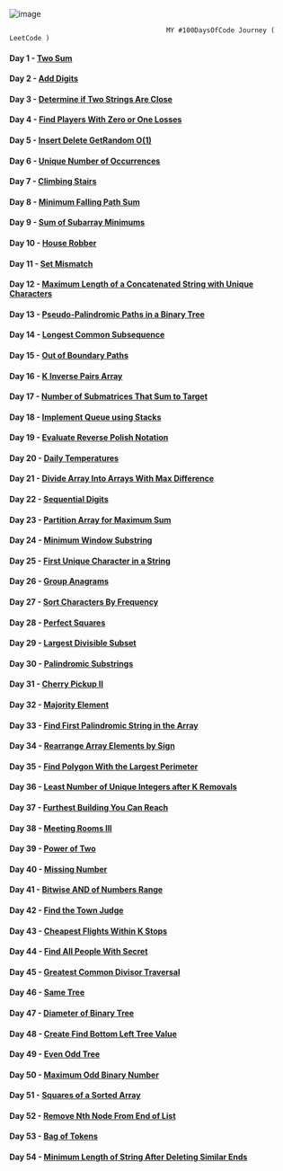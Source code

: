 ![image](https://github.com/SarthakChaudhary46/100-Days-Of-CODE/assets/86872379/5f77bd48-2373-45c5-a3f8-9118e244fc7a)
                               
                                           MY #100DaysOfCode Journey ( LeetCode )

#### Day 1 - [Two Sum](https://github.com/SarthakChaudhary46/100-Days-Of-CODE/tree/main/Day%201) 
#### Day 2 - [Add Digits](https://github.com/SarthakChaudhary46/100-Days-Of-CODE/tree/main/Day%202)
#### Day 3 - [Determine if Two Strings Are Close](https://github.com/SarthakChaudhary46/100-Days-Of-CODE/tree/main/Day%203)
#### Day 4 - [Find Players With Zero or One Losses](https://github.com/SarthakChaudhary46/100-Days-Of-CODE/tree/main/Day%204)
#### Day 5 - [Insert Delete GetRandom O(1)](https://github.com/SarthakChaudhary46/100-Days-Of-CODE/tree/main/Day%205)
#### Day 6 - [Unique Number of Occurrences](https://github.com/SarthakChaudhary46/100-Days-Of-CODE/tree/main/Day%206)
#### Day 7 - [Climbing Stairs](https://github.com/SarthakChaudhary46/100-Days-Of-CODE/tree/main/Day%207)
#### Day 8 - [Minimum Falling Path Sum](https://github.com/SarthakChaudhary46/100-Days-Of-CODE/tree/main/Day%208)
#### Day 9 - [Sum of Subarray Minimums](https://github.com/SarthakChaudhary46/100-Days-Of-CODE/tree/main/Day%209)
#### Day 10 - [House Robber](https://github.com/SarthakChaudhary46/100-Days-Of-CODE/tree/main/Day%2010)
#### Day 11 - [Set Mismatch](https://github.com/SarthakChaudhary46/100-Days-Of-CODE/tree/main/Day%2011)
#### Day 12 - [Maximum Length of a Concatenated String with Unique Characters](https://github.com/SarthakChaudhary46/100-Days-Of-CODE/tree/main/Day%2012)
#### Day 13 - [Pseudo-Palindromic Paths in a Binary Tree](https://github.com/SarthakChaudhary46/100-Days-Of-CODE/tree/main/Day%2013)
#### Day 14 - [Longest Common Subsequence](https://github.com/SarthakChaudhary46/100-Days-Of-CODE/tree/main/Day%2014)
#### Day 15 - [Out of Boundary Paths](https://github.com/SarthakChaudhary46/100-Days-Of-CODE/tree/main/Day%2015)
#### Day 16 - [K Inverse Pairs Array](https://github.com/SarthakChaudhary46/100-Days-Of-CODE/tree/main/Day%2016)
#### Day 17 - [Number of Submatrices That Sum to Target](https://github.com/SarthakChaudhary46/100-Days-Of-CODE/tree/main/Day%2017)
#### Day 18 - [Implement Queue using Stacks](https://github.com/SarthakChaudhary46/100-Days-Of-CODE/tree/main/Day%2018)
#### Day 19 - [Evaluate Reverse Polish Notation](https://github.com/SarthakChaudhary46/100-Days-Of-CODE/tree/main/Day%2019)
#### Day 20 - [Daily Temperatures](https://github.com/SarthakChaudhary46/100-Days-Of-CODE/tree/main/Day%2020)
#### Day 21 - [Divide Array Into Arrays With Max Difference](https://github.com/SarthakChaudhary46/100-Days-Of-CODE/tree/main/Day%2021)
#### Day 22 - [Sequential Digits](https://github.com/SarthakChaudhary46/100-Days-Of-CODE/tree/main/Day%2022)
#### Day 23 - [Partition Array for Maximum Sum](https://github.com/SarthakChaudhary46/100-Days-Of-CODE/tree/main/Day%2023)
#### Day 24 - [Minimum Window Substring](https://github.com/SarthakChaudhary46/100-Days-Of-CODE/tree/main/Day%2024)
#### Day 25 - [First Unique Character in a String](https://github.com/SarthakChaudhary46/100-Days-Of-CODE/tree/main/Day%2025)
#### Day 26 - [Group Anagrams](https://github.com/SarthakChaudhary46/100-Days-Of-CODE/tree/main/Day%2026)
#### Day 27 - [Sort Characters By Frequency](https://github.com/SarthakChaudhary46/100-Days-Of-CODE/tree/main/Day%2027)
#### Day 28 - [Perfect Squares](https://github.com/SarthakChaudhary46/100-Days-Of-CODE/tree/main/Day%2028)
#### Day 29 - [Largest Divisible Subset](https://github.com/SarthakChaudhary46/100-Days-Of-CODE/tree/main/Day%2029)
#### Day 30 - [Palindromic Substrings](https://github.com/SarthakChaudhary46/100-Days-Of-CODE/tree/main/Day%2030)
#### Day 31 - [Cherry Pickup II](https://github.com/SarthakChaudhary46/100-Days-Of-CODE/tree/main/Day%2031)
#### Day 32 - [Majority Element](https://github.com/SarthakChaudhary46/100-Days-Of-CODE/tree/main/Day%2032)
#### Day 33 - [Find First Palindromic String in the Array](https://github.com/SarthakChaudhary46/100-Days-Of-CODE/tree/main/Day%2033)
#### Day 34 - [Rearrange Array Elements by Sign](https://github.com/SarthakChaudhary46/100-Days-Of-CODE/tree/main/Day%2034)
#### Day 35 - [Find Polygon With the Largest Perimeter](https://github.com/SarthakChaudhary46/100-Days-Of-CODE/tree/main/Day%2035)
#### Day 36 - [Least Number of Unique Integers after K Removals](https://github.com/SarthakChaudhary46/100-Days-Of-CODE/tree/main/Day%2036)
#### Day 37 - [Furthest Building You Can Reach](https://github.com/SarthakChaudhary46/100-Days-Of-CODE/tree/main/Day%2037)
#### Day 38 - [Meeting Rooms III](https://github.com/SarthakChaudhary46/100-Days-Of-CODE/tree/main/Day%2038)
#### Day 39 - [Power of Two](https://github.com/SarthakChaudhary46/100-Days-Of-CODE/tree/main/Day%2039)
#### Day 40 - [Missing Number](https://github.com/SarthakChaudhary46/100-Days-Of-CODE/tree/main/Day%2040)
#### Day 41 - [Bitwise AND of Numbers Range](https://github.com/SarthakChaudhary46/100-Days-Of-CODE/tree/main/Day%2041)
#### Day 42 - [Find the Town Judge](https://github.com/SarthakChaudhary46/100-Days-Of-CODE/tree/main/Day%2042)
#### Day 43 - [Cheapest Flights Within K Stops](https://github.com/SarthakChaudhary46/100-Days-Of-CODE/tree/main/Day%2043)
#### Day 44 - [Find All People With Secret](https://github.com/SarthakChaudhary46/100-Days-Of-CODE/tree/main/Day%2044)
#### Day 45 - [Greatest Common Divisor Traversal](https://github.com/SarthakChaudhary46/100-Days-Of-CODE/tree/main/Day%2045)
#### Day 46 - [Same Tree](https://github.com/SarthakChaudhary46/100-Days-Of-CODE/tree/main/Day%2046)
#### Day 47 - [Diameter of Binary Tree](https://github.com/SarthakChaudhary46/100-Days-Of-CODE/tree/main/Day%2047)
#### Day 48 - [Create Find Bottom Left Tree Value](https://github.com/SarthakChaudhary46/100-Days-Of-CODE/tree/main/Day%2048)
#### Day 49 - [Even Odd Tree](https://github.com/SarthakChaudhary46/100-Days-Of-CODE/tree/main/Day%2049)
#### Day 50 - [Maximum Odd Binary Number](https://github.com/SarthakChaudhary46/100-Days-Of-CODE/tree/main/Day%2050)
#### Day 51 - [Squares of a Sorted Array](https://github.com/SarthakChaudhary46/100-Days-Of-CODE/tree/main/Day%2051)
#### Day 52 - [Remove Nth Node From End of List](https://github.com/SarthakChaudhary46/100-Days-Of-CODE/tree/main/Day%2052)
#### Day 53 - [Bag of Tokens](https://github.com/SarthakChaudhary46/100-Days-Of-CODE/tree/main/Day%2053)
#### Day 54 - [Minimum Length of String After Deleting Similar Ends](https://github.com/SarthakChaudhary46/100-Days-Of-CODE/tree/main/Day%2054)
